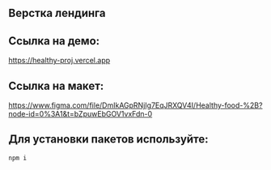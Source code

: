 ## Верстка лендинга 
## Ссылка на демо:  
https://healthy-proj.vercel.app

## Ссылка на макет:  
https://www.figma.com/file/DmIkAGpRNjIg7EqJRXQV4I/Healthy-food-%2B?node-id=0%3A1&t=bZpuwEbGOV1vxFdn-0

## Для установки пакетов используйте:
`npm i`
